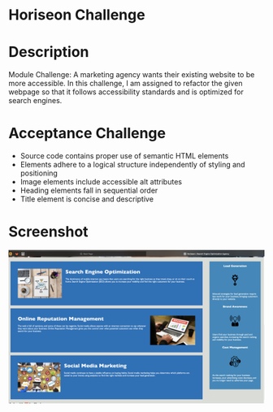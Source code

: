 # Horiseon Challenge
# Description
Module Challenge: A marketing agency wants their existing website to be more accessible. In this challenge, I am assigned to refactor the given webpage so that it follows accessibility standards and is optimized for search engines.
# Acceptance Challenge
- Source code contains proper use of semantic HTML elements
- Elements adhere to a logical structure independently of styling and positioning
- Image elements include accessible alt attributes
- Heading elements fall in sequential order
- Title element is concise and descriptive
# Screenshot
![screenshot of webpage](image-1.png)